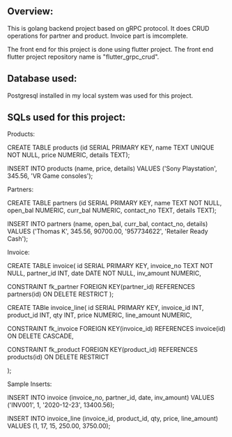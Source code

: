 Overview:
-------------------------
This is golang backend project based on gRPC protocol. It does CRUD operations for partner and product. Invoice part is imcomplete.

The front end for this project is done using flutter project. The front end flutter project repository name is "flutter_grpc_crud". 



Database used:
---------------------------
Postgresql installed in my local system was used for this project. 

SQLs used for this project:
-----------------------------
Products:

CREATE TABLE products (id SERIAL PRIMARY KEY, name TEXT UNIQUE NOT NULL, price NUMERIC, details TEXT);

INSERT INTO products (name, price, details) VALUES ('Sony Playstation', 345.56, 'VR Game consoles');

Partners:

CREATE TABLE partners (id SERIAL PRIMARY KEY, name TEXT NOT NULL, open_bal NUMERIC, curr_bal NUMERIC, contact_no TEXT, details TEXT);

INSERT INTO partners (name, open_bal, curr_bal, contact_no, details) VALUES ('Thomas K', 345.56, 90700.00, '957734622',  'Retailer Ready Cash');

Invoice:

CREATE TABLE invoice(
id SERIAL PRIMARY KEY,
invoice_no TEXT NOT NULL, 
partner_id INT,
date DATE NOT NULL,
inv_amount NUMERIC,

CONSTRAINT fk_partner
	FOREIGN KEY(partner_id)
		REFERENCES partners(id)
			ON DELETE RESTRICT
);



CREATE TABle invoice_line(
id SERIAL PRIMARY KEY,
invoice_id INT,
product_id INT,
qty INT,
price NUMERIC,
line_amount NUMERIC,

CONSTRAINT fk_invoice
	FOREIGN KEY(invoice_id)
		REFERENCES invoice(id)
ON DELETE CASCADE,

CONSTRAINT fk_product
	FOREIGN KEY(product_id)
		REFERENCES products(id)
			ON DELETE RESTRICT


);


Sample Inserts:

INSERT INTO invoice (invoice_no, partner_id, date, inv_amount) VALUES ('INV001', 1, '2020-12-23', 13400.56);

INSERT INTO invoice_line (invoice_id, product_id, qty, price, line_amount) VALUES (1, 17, 15, 250.00, 3750.00);
